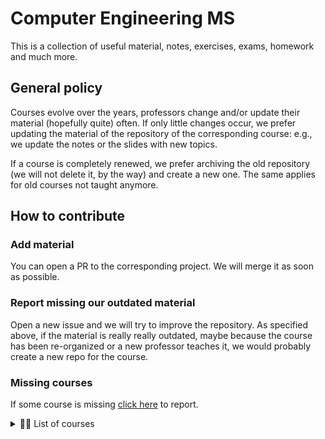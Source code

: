 # Computer Engineering MS

This is a collection of useful material, notes, exercises, exams, homework and much more.

## General policy

Courses evolve over the years, professors change and/or update their material (hopefully quite) often.
If only little changes occur, we prefer updating the material of the repository of the corresponding course: e.g., we update the notes or the slides with new topics.

If a course is completely renewed, we prefer archiving the old repository (we will not delete it, by the way) and create a new one.
The same applies for old courses not taught anymore.

## How to contribute

### Add material

You can open a PR to the corresponding project.
We will merge it as soon as possible.

### Report missing our outdated material

Open a new issue and we will try to improve the repository.
As specified above, if the material is really really outdated, maybe because the course has been re-organized or a new professor teaches it, we would probably create a new repo for the course.

### Missing courses

If some course is missing [click here](https://github.com/compengms/readme/issues/new) to report.

<details>
<summary>✍🏻 List of courses</summary>

- [Advanced Operating Systems and Virtualization](https://github.com/compengms/advanced-operating-systems-virtualization)
- [Algorithm Design](https://github.com/compengms/algorithm-design)
- [Computer and Network Security](https://github.com/compengms/computer-network-security)
- [Data Management](https://github.com/compengms/data-management)
- [Distributed Systems](https://github.com/compengms/distributed-systems)
- [Capacity Planning](https://github.com/compengms/capacity-planning)
- [Cryptography](https://github.com/compengms/cryptography)
- [Formal Methods](https://github.com/compengms/formal-methods)
- [Human Computer Interaction](https://github.com/compengms/human-computer-interaction)
- [Interactive Graphics](https://github.com/compengms/interactive-graphics)
- [Machine Learning](https://github.com/compengms/machine-learning)
- [Mobile Applications and Cloud Computing](https://github.com/compengms/mobile-applications-cloud-computing)
- [Network Infrastructures](https://github.com/compengms/network-infrastructures)
- [Practical Network Defense](https://github.com/compengms/practical-network-defense)
- [Secure Computation](https://github.com/compengms/secure-computation)
- [Security Governance](https://github.com/compengms/security-governance)
- [Software Engineering](https://github.com/compengms/software-engineering)
- [Visual Analytics](https://github.com/compengms/visual-analytics)
- [Web Information Retrieval](https://github.com/compengms/web-information-retrieval)
- [Web Security and Privacy](https://github.com/compengms/web-security-privacy)

</details>
